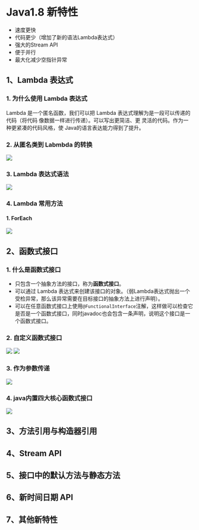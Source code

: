 # Java1.8 新特性

- 速度更快
- 代码更少（增加了新的语法Lambda表达式）
- 强大的Stream API
- 便于并行
- 最大化减少空指针异常

## 1、Lambda 表达式

### 1. 为什么使用 Lambda 表达式
Lambda 是一个匿名函数，我们可以把 Lambda 表达式理解为是一段可以传递的代码（将代码 像数据一样进行传递）。可以写出更简洁、更 灵活的代码。作为一种更紧凑的代码风格，使 Java的语言表达能力得到了提升。

### 2. 从匿名类到 Labmbda 的转换
![](http://ww1.sinaimg.cn/large/005PjuVtgy1fqtuf5ajpfj30w409mglr.jpg)

### 3. Lambda 表达式语法

![](http://ww1.sinaimg.cn/large/005PjuVtgy1fqqgp1789oj30np0l7gm7.jpg)

### 4. Lambda 常用方法
#### 1. ForEach
![](http://ww1.sinaimg.cn/large/005PjuVtgy1fqsy7xkap4j30pw0nsq3k.jpg)

## 2、函数式接口

### 1. 什么是函数式接口
- 只包含一个抽象方法的接口，称为**函数式接口**。
- 可以通过 Lambda 表达式来创建该接口的对象。（弱Lambda表达式抛出一个受检异常，那么该异常需要在目标接口的抽象方法上进行声明）。
- 可以在任意函数式接口上使用`@FunctionalInterface`注解，这样做可以检查它是否是一个函数式接口，同时javadoc也会包含一条声明，说明这个接口是一个函数式接口。

### 2. 自定义函数式接口
![](http://ww1.sinaimg.cn/large/005PjuVtgy1fqqh3289qbj30fu0anglm.jpg)
![](http://ww1.sinaimg.cn/large/005PjuVtgy1fqqh3f3n4vj30az08it8m.jpg)

### 3. 作为参数传递
![](http://ww1.sinaimg.cn/large/005PjuVtgy1fqqh581fr9j30he0fuwer.jpg)

### 4. java内置四大核心函数式接口
![](http://ww1.sinaimg.cn/large/005PjuVtgy1fqtvk2eao9j30pb0cz40o.jpg)

## 3、方法引用与构造器引用

## 4、Stream API

## 5、接口中的默认方法与静态方法

## 6、新时间日期 API

## 7、其他新特性